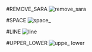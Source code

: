 #REMOVE_SARA
![remove_sara](https://github.com/amirrezajahanbakhsh/Assignment/assets/137860142/8565b53e-bd5f-4bc3-878e-01e3eee2ac02)

#SPACE
![space_](https://github.com/amirrezajahanbakhsh/Assignment/assets/137860142/095a12e2-26ba-49ed-b14a-5cac78c408a5)

#LINE
![line](https://github.com/amirrezajahanbakhsh/Assignment/assets/137860142/3e1487e3-73c7-4d4f-a8fe-cf896ca8bd55)

#UPPER_LOWER
![uppe_ lower](https://github.com/amirrezajahanbakhsh/Assignment/assets/137860142/c511ba73-c0e1-48c5-bb46-8a84aaf7a871)

